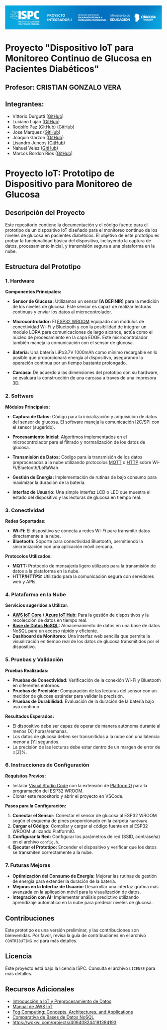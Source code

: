 ![alt_tex](../E%20Recursos/caratula.png)  
# Proyecto "Dispositivo IoT para Monitoreo Continuo de Glucosa en Pacientes Diabéticos"
  
  ## Profesor: CRISTIAN GONZALO VERA
  ## Integrantes:

- Vittorio Durgutti ([GitHub](https://github.com/vittoriodurigutti))
- Luciano Lujan ([GitHub](https://github.com/lucianoilujan))
- Rodolfo Paz (GitHub) ([GitHub](https://github.com/Domi74))
- Jose Marquez ([GitHub](https://github.com/marquezjose))
- Joaquin Garzon ([GitHub](https://github.com/Joacogarzonn))
- Lisandro Juncos ([GitHub](https://github.com/Lisandro-05))
- Nahuel Velez ([GitHub](https://github.com/Lucasmurua19))
- Marcos Bordon Rios ([GitHub](https://github.com/Marcos-BR-03))


# Proyecto IoT: Prototipo de Dispositivo para Monitoreo de Glucosa

## Descripción del Proyecto

Este repositorio contiene la documentación y el código fuente para el prototipo de un dispositivo IoT diseñado para el monitoreo continuo de los niveles de glucosa en pacientes diabéticos. El objetivo de este prototipo es probar la funcionalidad básica del dispositivo, incluyendo la captura de datos, procesamiento inicial, y transmisión segura a una plataforma en la nube.

## Estructura del Prototipo

### 1. **Hardware**

**Componentes Principales:**
- **Sensor de Glucosa:** Utilizamos un sensor **[A DEFINIR]** para la medición de los niveles de glucosa. Este sensor es capaz de realizar lecturas continuas y enviar los datos al microcontrolador.  

- **Microcontrolador:** El [ESP32 WROOM](https://www.espressif.com/en/products/modules/esp32) equipado con módulos de conectividad Wi-Fi y Bluetooth y con la posibilidad de integrar un modulo LORA para comunicaciones de largo alcance, actúa como el núcleo de procesamiento en la capa EDGE. Este microcontrolador también maneja la comunicación con el sensor de glucosa.  

- **Batería:** Una batería LiPo3.7V 1000mAh como mínimo recargable en lo posible que proporcionará energía al dispositivo, asegurando la operación continua por un tiempo bastante prolongado.  

- **Carcasa:** De acuerdo a las dimensiones del prototipo con su hardware, se evaluará la construcción de una carcasa a traves de una impresora 3D.

### 2. **Software**

**Módulos Principales:**
- **Captura de Datos:** Código para la inicialización y adquisición de datos del sensor de glucosa. El software maneja la comunicación I2C/SPI con el sensor (sugerido).  

- **Procesamiento Inicial:** Algoritmos implementados en el microcontrolador para el filtrado y normalización de los datos de glucosa.  

- **Transmisión de Datos:** Código para la transmisión de los datos preprocesados a la nube utilizando protocolos [MQTT](https://mqtt.org/) o [HTTP](https://developer.mozilla.org/en-US/docs/Web/HTTP) sobre Wi-Fi/Bluetooth/LoRaWan.  

- **Gestión de Energía:** Implementación de rutinas de bajo consumo para maximizar la duración de la batería.  

- **Interfaz de Usuario:** Una simple interfaz LCD o LED que muestra el estado del dispositivo y las lecturas de glucosa en tiempo real.  


### 3. **Conectividad**

**Redes Soportadas:**
- **Wi-Fi:** El dispositivo se conecta a redes Wi-Fi para transmitir datos directamente a la nube.
- **Bluetooth:** Soporte para conectividad Bluetooth, permitiendo la sincronización con una aplicación móvil cercana.

**Protocolos Utilizados:**
- **MQTT:** Protocolo de mensajería ligero utilizado para la transmisión de datos a la plataforma en la nube.
- **HTTP/HTTPS:** Utilizado para la comunicación segura con servidores web y APIs.

### 4. **Plataforma en la Nube**

**Servicios sugeridos a Utilizar:**
- **[AWS IoT Core](https://aws.amazon.com/iot-core/) / [Azure IoT Hub](https://azure.microsoft.com/en-us/products/iot-hub/):** Para la gestión de dispositivos y la recolección de datos en tiempo real.
- **[Base de Datos NoSQL](https://aws.amazon.com/nosql/):** Almacenamiento de datos en una base de datos NoSQL para un acceso rápido y eficiente.
- **Dashboard de Monitoreo:** Una interfaz web sencilla que permite la visualización en tiempo real de los datos de glucosa transmitidos por el dispositivo.

### 5. **Pruebas y Validación**

**Pruebas Realizadas:**
- **Pruebas de Conectividad:** Verificación de la conexión Wi-Fi y Bluetooth en diferentes entornos.
- **Pruebas de Precisión:** Comparación de las lecturas del sensor con un medidor de glucosa estándar para validar la precisión.
- **Pruebas de Durabilidad:** Evaluación de la duración de la batería bajo uso continuo.

**Resultados Esperados:**
- El dispositivo debe ser capaz de operar de manera autónoma durante al menos [X] horas/semanas.
- Los datos de glucosa deben ser transmitidos a la nube con una latencia menor a [Y] segundos.
- La precisión de las lecturas debe estar dentro de un margen de error de ±[Z]%.

### 6. **Instrucciones de Configuración**

**Requisitos Previos:**
- Instalar [Visual Studio Code](https://code.visualstudio.com/) con la extensión de [PlatformIO](https://platformio.org/install/ide?install=vscode) para la programación del ESP32 WROOM.
- Clonar este repositorio y abrir el proyecto en VSCode.

**Pasos para la Configuración:**
1. **Conectar el Sensor:** Conectar el sensor de glucosa al ESP32 WROOM según el esquema de pines proporcionado en la carpeta `hardware`.
2. **Cargar el Código:** Compilar y cargar el código fuente en el ESP32 WROOM utilizando PlatformIO.
3. **Configurar la Red:** Configurar los parámetros de red (SSID, contraseña) en el archivo `config.h`.
4. **Ejecutar el Prototipo:** Encender el dispositivo y verificar que los datos se transmiten correctamente a la nube.

### 7. **Futuras Mejoras**

- **Optimización del Consumo de Energía:** Mejorar las rutinas de gestión de energía para extender la duración de la batería.
- **Mejoras en la Interfaz de Usuario:** Desarrollar una interfaz gráfica más avanzada en la aplicación móvil para la visualización de datos.
- **Integración con AI:** Implementar análisis predictivo utilizando aprendizaje automático en la nube para predecir niveles de glucosa.

## Contribuciones

Este prototipo es una versión preliminar, y las contribuciones son bienvenidas. Por favor, revisa la guía de contribuciones en el archivo `CONTRIBUTING.md` para más detalles.

## Licencia

Este proyecto está bajo la licencia ISPC. Consulta el archivo `LICENSE` para más detalles.

## Recursos Adicionales

- [Introducción a IoT y Preprocesamiento de Datos](https://www.researchgate.net/publication/332219292_Introduction_to_IoT_and_Edge_Computing)
- [Manual de AWS IoT](https://docs.aws.amazon.com/iot/latest/developerguide/what-is-aws-iot.html)
- [Fog Computing: Concepts, Architectures, and Applications](https://ieeexplore.ieee.org/document/7389486)
- [Comparativa de Bases de Datos NoSQL](https://www.mongodb.com/nosql-explained)
- https://wokwi.com/projects/406408244181384193 
